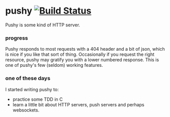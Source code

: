 # pushy [![Build Status](https://travis-ci.org/TomRegan/pushy.png?branch=master)](https://travis-ci.org/TomRegan/pushy)

Pushy is some kind of HTTP server.

### progress

Pushy responds to most requests with a 404 header and a bit of json,
which is nice if you like that sort of thing. Occasionally if you
request the right resource, pushy may gratify you with a lower numbered
response. This is one of pushy's few (seldom) working features.

### one of these days
I started writing pushy to:

* practice some TDD in C
* learn a little bit about HTTP servers, push servers and perhaps
    websockets.

